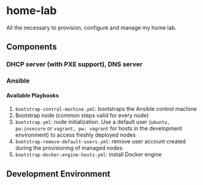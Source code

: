 # home-lab
All the necessary to provision, configure and manage my home lab.

## Components

### DHCP server (with PXE support), DNS server

### Ansible

#### Available Playbooks

1. `bootstrap-control-machine.yml`: bootstraps the Ansible control machine
1. Bootstrap node (common steps valid for every node)
  1. `bootstrap.yml`: node initialization. Use a default user (`ubuntu, pw:insecure` or `vagrant, pw: vagrant` for hosts in the development environment) to access freshly deployed nodes
  1. `bootstrap-remove-default-users.yml`: remove user account created during the provisioning of managed nodes
  1. `bootstrap-docker-engine-hosts.yml`: install Docker engine

## Development Environment

